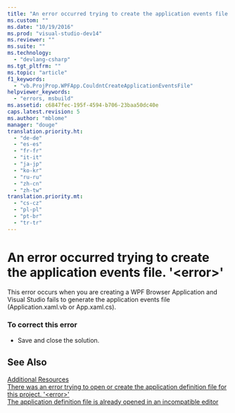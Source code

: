 ```yaml
---
title: "An error occurred trying to create the application events file. &#39;&lt;error&gt;&#39; | testtitle"
ms.custom: ""
ms.date: "10/19/2016"
ms.prod: "visual-studio-dev14"
ms.reviewer: ""
ms.suite: ""
ms.technology: 
  - "devlang-csharp"
ms.tgt_pltfrm: ""
ms.topic: "article"
f1_keywords: 
  - "vb.ProjProp.WPFApp.CouldntCreateApplicationEventsFile"
helpviewer_keywords: 
  - "errors, msbuild"
ms.assetid: c6847fec-195f-4594-b706-23baa50dc40e
caps.latest.revision: 5
ms.author: "mblome"
manager: "douge"
translation.priority.ht: 
  - "de-de"
  - "es-es"
  - "fr-fr"
  - "it-it"
  - "ja-jp"
  - "ko-kr"
  - "ru-ru"
  - "zh-cn"
  - "zh-tw"
translation.priority.mt: 
  - "cs-cz"
  - "pl-pl"
  - "pt-br"
  - "tr-tr"
---
```

# An error occurred trying to create the application events file. &#39;&lt;error&gt;&#39;
This error occurs when you are creating a WPF Browser Application and Visual Studio fails to generate the application events file (Application.xaml.vb or App.xaml.cs).  
  
### To correct this error  
  
-   Save and close the solution.  
  
## See Also  
 [Additional Resources](../reference/additional-msbuild-resources.md)   
 [There was an error trying to open or create the application definition file for this project. '\<error>'](../misc/ca2f2204-acfc-4fc6-8306-4dfd96ec507f.md)   
 [The application definition file is already opened in an incompatible editor](../misc/the-application-definition-file-is-already-opened-in-an-incompatible-editor.md)